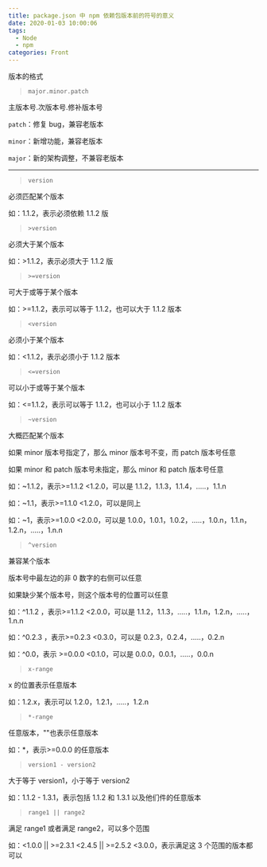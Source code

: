```yaml
---
title: package.json 中 npm 依赖包版本前的符号的意义
date: 2020-01-03 10:00:06
tags:
  - Node
  - npm
categories: Front
---
```


版本的格式

> `major.minor.patch`

主版本号.次版本号.修补版本号

`patch`：修复 bug，兼容老版本

`minor`：新增功能，兼容老版本

`major`：新的架构调整，不兼容老版本

---

> `version`

必须匹配某个版本

如：1.1.2，表示必须依赖 1.1.2 版

> `>version`

必须大于某个版本

如：>1.1.2，表示必须大于 1.1.2 版

> `>=version`

可大于或等于某个版本

如：>=1.1.2，表示可以等于 1.1.2，也可以大于 1.1.2 版本

> `<version`

必须小于某个版本

如：<1.1.2，表示必须小于 1.1.2 版本

> `<=version`

可以小于或等于某个版本

如：<=1.1.2，表示可以等于 1.1.2，也可以小于 1.1.2 版本

> `~version`

大概匹配某个版本

如果 minor 版本号指定了，那么 minor 版本号不变，而 patch 版本号任意

如果 minor 和 patch 版本号未指定，那么 minor 和 patch 版本号任意

如：~1.1.2，表示>=1.1.2 <1.2.0，可以是 1.1.2，1.1.3，1.1.4，.....，1.1.n

如：~1.1，表示>=1.1.0 <1.2.0，可以是同上

如：~1，表示>=1.0.0 <2.0.0，可以是 1.0.0，1.0.1，1.0.2，.....，1.0.n，1.1.n，1.2.n，.....，1.n.n

> `^version`

兼容某个版本

版本号中最左边的非 0 数字的右侧可以任意

如果缺少某个版本号，则这个版本号的位置可以任意

如：^1.1.2 ，表示>=1.1.2 <2.0.0，可以是 1.1.2，1.1.3，.....，1.1.n，1.2.n，.....，1.n.n

如：^0.2.3 ，表示>=0.2.3 <0.3.0，可以是 0.2.3，0.2.4，.....，0.2.n

如：^0.0，表示 >=0.0.0 <0.1.0，可以是 0.0.0，0.0.1，.....，0.0.n

> `x-range`

x 的位置表示任意版本

如：1.2.x，表示可以 1.2.0，1.2.1，.....，1.2.n

> `*-range`

任意版本，""也表示任意版本

如：\*，表示>=0.0.0 的任意版本

> `version1 - version2`

大于等于 version1，小于等于 version2

如：1.1.2 - 1.3.1，表示包括 1.1.2 和 1.3.1 以及他们件的任意版本

> `range1 || range2`

满足 range1 或者满足 range2，可以多个范围

如：<1.0.0 || >=2.3.1 <2.4.5 || >=2.5.2 <3.0.0，表示满足这 3 个范围的版本都可以
